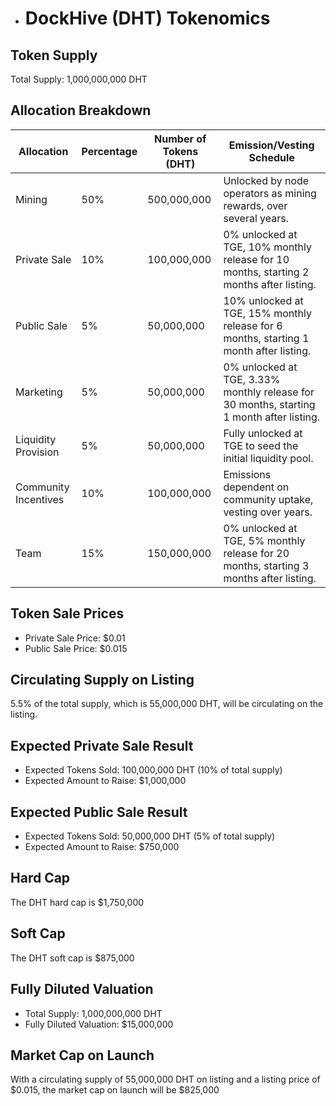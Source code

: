 - # DockHive (DHT) Tokenomics

## Token Supply

Total Supply: 1,000,000,000 DHT

## Allocation Breakdown

| Allocation               | Percentage | Number of Tokens (DHT) | Emission/Vesting Schedule                     |
|--------------------------|------------|------------------------|----------------------------------------------|
| Mining                   | 50%        | 500,000,000            | Unlocked by node operators as mining rewards, over several years. |
| Private Sale             | 10%        | 100,000,000            | 0% unlocked at TGE, 10% monthly release for 10 months, starting 2 months after listing. |
| Public Sale              | 5%         | 50,000,000             | 10% unlocked at TGE, 15% monthly release for 6 months, starting 1 month after listing. |
| Marketing                | 5%         | 50,000,000             | 0% unlocked at TGE, 3.33% monthly release for 30 months, starting 1 month after listing. |
| Liquidity Provision      | 5%         | 50,000,000             | Fully unlocked at TGE to seed the initial liquidity pool. |
| Community Incentives     | 10%        | 100,000,000            | Emissions dependent on community uptake, vesting over years. |
| Team                     | 15%        | 150,000,000            | 0% unlocked at TGE, 5% monthly release for 20 months, starting 3 months after listing. |

## Token Sale Prices

- Private Sale Price: $0.01
- Public Sale Price: $0.015

## Circulating Supply on Listing

5.5% of the total supply, which is 55,000,000 DHT, will be circulating on the listing.

## Expected Private Sale Result

- Expected Tokens Sold: 100,000,000 DHT (10% of total supply)
- Expected Amount to Raise: $1,000,000

## Expected Public Sale Result

- Expected Tokens Sold: 50,000,000 DHT (5% of total supply)
- Expected Amount to Raise: $750,000

## Hard Cap
The DHT hard cap is $1,750,000

## Soft Cap
The DHT soft cap is $875,000

## Fully Diluted Valuation

- Total Supply: 1,000,000,000 DHT
- Fully Diluted Valuation: $15,000,000

## Market Cap on Launch

With a circulating supply of 55,000,000 DHT on listing and a listing price of $0.015, the market cap on launch will be $825,000

